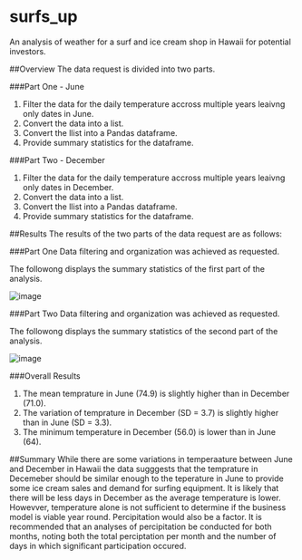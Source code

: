 # surfs_up
An analysis of weather for a surf and ice cream shop in Hawaii for potential investors.

##Overview
The data request is divided into two parts.

###Part One - June
1. Filter the data for the daily temperature accross multiple years leaivng only dates in June.
2. Convert the data into a list.
3. Convert the llist into a Pandas dataframe.
4. Provide summary statistics for the dataframe.

###Part Two - December
1. Filter the data for the daily temperature accross multiple years leaivng only dates in December.
2. Convert the data into a list.
3. Convert the llist into a Pandas dataframe.
4. Provide summary statistics for the dataframe.

##Results
The results of the two parts of the data request are as follows:

###Part One
Data filtering and organization was achieved as requested. 

The followong displays the summary statistics of the first part of the analysis.

![image](https://user-images.githubusercontent.com/114311015/208487648-0f33cb2c-946c-4cb7-96fc-2081a268c683.png)


###Part Two
Data filtering and organization was achieved as requested. 

The followong displays the summary statistics of the second part of the analysis.

![image](https://user-images.githubusercontent.com/114311015/208487836-fe11e4b8-3ad2-4f85-984c-e2840243998f.png)


###Overall Results
1. The mean temprature in June (74.9) is slightly higher than in December (71.0).
2. The variation of temprature in December (SD = 3.7) is slightly higher than in June (SD = 3.3).
3. The minimum temperature in December (56.0) is lower than in June (64).


##Summary
While there are some variations in temperaature between June and December in Hawaii the data sugggests that the temprature in Decemeber should be similar enough to 
the teperature in June to provide some ice cream sales and demand for surfing equipment. It is likely that there will be less days in December as the average
temperature is lower. Howevver, temperature alone is not sufficient to determine if the business model is viable year round. Percipitation would also be a factor.
It is recommended that an analyses of percipitation  be conducted for both months, noting both the total perciptation per month and the number of days in which 
significant participation occured. 
